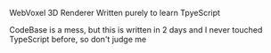 WebVoxel 3D Renderer
Written purely to learn TpyeScript

CodeBase is a mess, but this is written in 2 days and I never touched TypeScript before, so don't judge me
